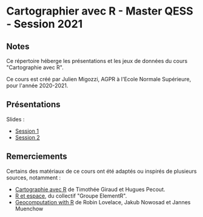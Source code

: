 # Cartographier avec R - Master QESS - Session 2021

## Notes

Ce répertoire héberge les présentations et les jeux de données du cours "Cartographie avec R".

Ce cours est créé par Julien Migozzi, AGPR à l'Ecole Normale Supérieure, pour l'année 2020-2021.

## Présentations

Slides : 

- [Session 1](https://jmigozzi.github.io/MappingwithR/01_Session1/01_Session1.html#1)
- [Session 2](https://jmigozzi.github.io/MappingwithR/01_Session2/01_Session2.html#1)

## Remerciements

Certains des matériaux de ce cours ont été adaptés ou inspirés de plusieurs sources, notamment :

* [Cartographie avec R](https://rcarto.github.io/carto_avec_r/) de Timothée Giraud et Hugues Pecout.
* [R et espace](https://framabook.org/r-et-espace/), du collectif "Groupe ElementR".
* [Geocomputation with R](https://geocompr.robinlovelace.net/) de Robin Lovelace, Jakub Nowosad et Jannes Muenchow
